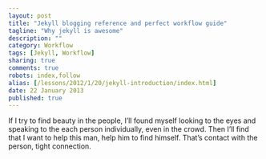 ```yaml
---
layout: post
title: "Jekyll blogging reference and perfect workflow guide"
tagline: "Why jekyll is awesome"
description: ""
category: Workflow
tags: [Jekyll, Workflow]
sharing: true
comments: true
robots: index,follow
alias: [/lessons/2012/1/20/jekyll-introduction/index.html]
date: 22 January 2013
published: true
---
```


If I try to find beauty in the people, I’ll found myself looking to the eyes and speaking to the each person individually, even in the crowd. Then I’ll find that I want to help this man, help him to find himself. That’s contact with the person, tight connection.